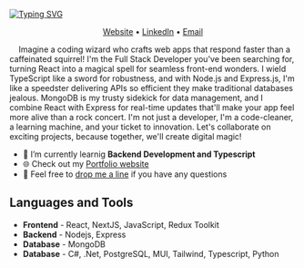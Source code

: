 <!-- Heading -->

[![Typing SVG](https://readme-typing-svg.demolab.com?font=Fira+Code&size=32&pause=60000&color=7FB1F4&background=5C3AFF00&center=true&width=1024&lines=Hi+there%2C+I'm+Mykhailo+Zapolskyi)](https://git.io/typing-svg)

<!-- Contacts -->
<p align="center">
  <a href="https://mzapolskyi.com" target="_blank" rel="noopener noreferrer">Website</a> •
  <a href="https://www.linkedin.com/in/mikhailzapolskyi" target="_blank" rel="noopener noreferrer">LinkedIn</a> •
  <a href="mailto:mykhailo.zapolskyi@gmail.com" target="_blank" rel="noopener noreferrer">Email</a>
</p>

<!-- Profile -->


<p style="text-indent: 1rem">Imagine a coding wizard who crafts web apps that respond faster than a caffeinated squirrel! I'm the Full Stack Developer you've been searching for, turning React into a magical spell for seamless front-end wonders. I wield TypeScript like a sword for robustness, and with Node.js and Express.js, I'm like a speedster delivering APIs so efficient they make traditional databases jealous. MongoDB is my trusty sidekick for data management, and I combine React with Express for real-time updates that'll make your app feel more alive than a rock concert. I'm not just a developer, I'm a code-cleaner, a learning machine, and your ticket to innovation. Let's collaborate on exciting projects, because together, we'll create digital magic!</p>

<!-- Current State -->

<ul>
   <li>🔭 I’m currently learnig <strong>Backend Development and Typescript</strong></li>
   <li>🌐 Check out my <a href="https://mzapolskyi.com" target="_blank" rel="noopener noreferrer">Portfolio website</a></li>
   <li>💬 Feel free to <a href="mailto:mykhailo.zapolskyi@gmail.com" target="_blank" rel="noopener noreferrer">drop me a line</a> if you have any questions</li>
</ul>

<!-- TECH STACK -->

<h2>Languages and Tools</h2>
<ul>
    <li><strong>Frontend</strong> - React, NextJS, JavaScript, Redux Toolkit</li>
    <li><strong>Backend</strong> -  Nodejs, Express </li>
    <li><strong>Database</strong> - MongoDB</li>
    <li><strong>Database</strong> -  C#, .Net, PostgreSQL, MUI, Tailwind, Typescript, Python</li>
</ul>
